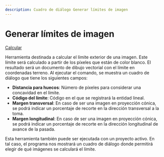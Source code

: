 ```yaml
---
description: Cuadro de diálogo Generar límites de imagen
---
```


# Generar límites de imagen

[Calcular](../fichas-de-herramientas/untitled-250/untitled-11.md)

Herramienta destinada a calcular el límite exterior de una imagen. Este límite será calculado a partir de los píxeles que están de color blanco. El resultado será un documento de dibujo vectorial con el límite en coordenadas terreno. Al ejecutar el comando, se muestra un cuadro de diálogo que tiene los siguientes campos:

* **Distancia para huecos**: Número de píxeles para considerar una concavidad en el límite.
* **Código del límite**: Código en el que se registrará la entidad lineal.
* **Margen transversal**: En caso de ser una imagen en proyección cónica, se podrá indicar un porcentaje de recorte en la dirección transversal a la toma.
* **Margen longitudinal**: En caso de ser una imagen en proyección cónica, se podrá indicar un porcentaje de recorte en la dirección longitudinal de avance de la pasada.

Esta herramienta también puede ser ejecutada con un proyecto activo. En tal caso, el programa nos mostrará un cuadro de diálogo donde permitirá elegir de qué imágenes se calculará el límite.

